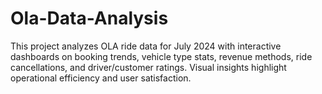 # Ola-Data-Analysis
This project analyzes OLA ride data for July 2024 with interactive dashboards on booking trends, vehicle type stats, revenue methods, ride cancellations, and driver/customer ratings. Visual insights highlight operational efficiency and user satisfaction.
